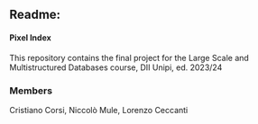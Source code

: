 ## Readme: 
#### Pixel Index
This repository contains the final project for the Large Scale and Multistructured Databases course, DII Unipi, ed. 2023/24
### Members
Cristiano Corsi, Niccolò Mule, Lorenzo Ceccanti
